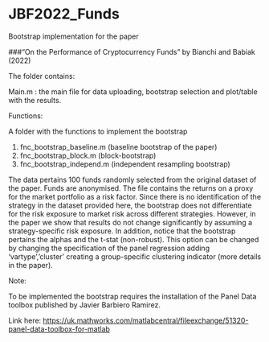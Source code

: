 # JBF2022_Funds

Bootstrap implementation for the paper 

###“On the Performance of Cryptocurrency Funds” by Bianchi and Babiak (2022) 

The folder contains:

Main.m : the main file for data uploading, bootstrap selection and plot/table with the results.

Functions:

A folder with the functions to implement the bootstrap 
1. fnc_bootstrap_baseline.m (baseline bootstrap of the paper)
2. fnc_bootstrap_block.m (block-bootstrap)
3. fnc_bootstrap_independ.m (independent resampling bootstrap)

The data pertains 100 funds randomly selected from the original dataset of the paper. Funds are anonymised. The file contains the returns on a proxy for the market portfolio as a risk factor. Since there is no identification of the strategy in the dataset provided here, the bootstrap does not differentiate for the risk exposure to market risk across different strategies. However, in the paper we show that results do not change significantly by assuming a strategy-specific risk exposure. In addition, notice that the bootstrap pertains the alphas and the t-stat (non-robust). This option can be changed by changing the specification of the panel regression adding ‘vartype’,’cluster’ creating a group-specific clustering indicator (more details in the paper). 

Note:

To be implemented the bootstrap requires the installation of the Panel Data toolbox published by Javier Barbiero Ramirez. 

Link here: https://uk.mathworks.com/matlabcentral/fileexchange/51320-panel-data-toolbox-for-matlab


